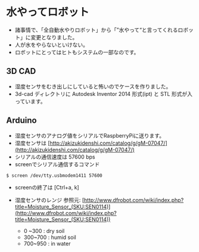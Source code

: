 # 水やってロボット
- 諸事情で、「全自動水やりロボット」から「”水やって“と言ってくれるロボット」に変更となりました。
- 人が水をやらないといけない。
- ロボットにとってはヒトもシステムの一部なのです。


## 3D CAD
- 湿度センサをむき出しにしていると怖いのでケースを作りました。
- 3d-cad ディレクトリに Autodesk Inventor 2014 形式(ipt) と STL 形式が入っています。

## Arduino
- 湿度センサのアナログ値をシリアルでRaspberryPiに送ります。
- 湿度センサは [http://akizukidenshi.com/catalog/g/gM-07047/](http://akizukidenshi.com/catalog/g/gM-07047/)
- シリアルの通信速度は 57600 bps
- screenでシリアル通信するコマンド
```
$ screen /dev/tty.usbmodem1411 57600
```
   - screenの終了は [Ctrl+a, k]

- 湿度センサのレンジ 参照元: [http://www.dfrobot.com/wiki/index.php?title=Moisture_Sensor_(SKU:SEN0114)](http://www.dfrobot.com/wiki/index.php?title=Moisture_Sensor_(SKU:SEN0114))
   - 0 ~300 : dry soil
   - 300~700 : humid soil
   - 700~950 : in water

